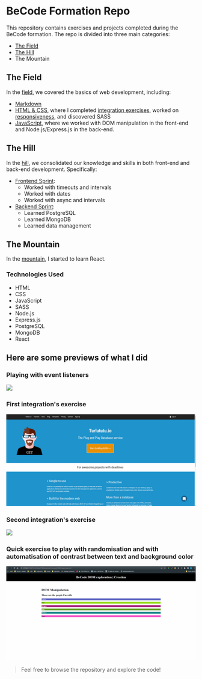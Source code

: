 # BeCode Formation Repo

This repository contains exercises and projects completed during the BeCode formation. The repo is divided into three main categories:

- [The Field](https://github.com/NadegeHbg/BeCode-exercices/tree/main/The%20field)
- [The Hill](https://github.com/NadegeHbg/BeCode-exercices/tree/main/The%20hill)
- The Mountain

## The Field

In the [field](https://github.com/NadegeHbg/BeCode-exercices/tree/main/The%20field), we covered the basics of web development, including:

- [Markdown](./The%20field/1.%20Markdown)
- [HTML & CSS](./The%20field/2.%20HTML%20%26%20CSS), where I completed [integration exercises](./The%20field/2.%20HTML%20%26%20CSS/1.%20Integration), worked on [responsiveness](./The%20field/2.%20HTML%20%26%20CSS/2.%20Responsiveness), and discovered SASS
- [JavaScript](./The%20field/3.%20JavaScript), where we worked with DOM manipulation in the front-end and Node.js/Express.js in the back-end.

## The Hill

In the [hill](https://github.com/NadegeHbg/BeCode-exercices/tree/main/The%20hill), we consolidated our knowledge and skills in both front-end and back-end development. Specifically:

- [Frontend Sprint](https://github.com/NadegeHbg/BeCode-exercices/tree/main/The%20hill/1.%20Frontend-sprint):
  - Worked with timeouts and intervals
  - Worked with dates
  - Worked with async and intervals
- [Backend Sprint](https://github.com/NadegeHbg/BeCode-exercices/tree/main/The%20hill/2.%20Backend-sprint):
  - Learned PostgreSQL
  - Learned MongoDB
  - Learned data management

## The Mountain

In the [mountain](https://github.com/NadegeHbg/BeCode-exercices/tree/main/The%20Moutain), I started to learn React.

### Technologies Used

- HTML
- CSS
- JavaScript
- SASS
- Node.js
- Express.js
- PostgreSQL
- MongoDB
- React

## Here are some previews of what I did

### Playing with event listeners

<img src="./assets/event.gif"  />

### First integration's exercise

<img src="./assets/integration1.gif"  />

### Second integration's exercise

<img src="./assets/integration2.gif"  />

### Quick exercise to play with randomisation and with automatisation of contrast between text and background color

<img src="./assets/randomisation.gif"  />

> Feel free to browse the repository and explore the code!
